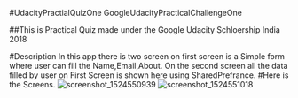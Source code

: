 #UdacityPractialQuizOne
GoogleUdacityPracticalChallengeOne

##This is Practical Quiz made under the Google Udacity Schloership India 2018


#Description
In this app there is two screen on first screen is a Simple form where user can fill the Name,Email,About.
On the second screen all the data filled by user on First Screen is shown here using SharedPrefrance.
#Here is the Screens.
![screenshot_1524550939](https://user-images.githubusercontent.com/16113573/39180398-6082b03e-47d4-11e8-8f28-ec714af3d087.png)
![screenshot_1524551018](https://user-images.githubusercontent.com/16113573/39180400-60e6e5ea-47d4-11e8-8168-f693253bd89e.png)
